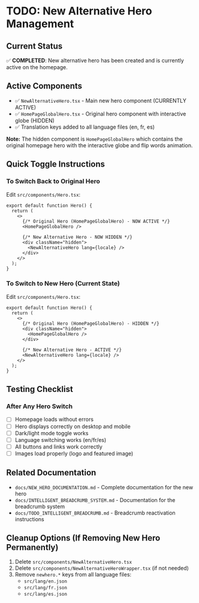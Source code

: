 # TODO: New Alternative Hero Management

## Current Status

✅ **COMPLETED**: New alternative hero has been created and is currently active on the homepage.

## Active Components

- ✅ `NewAlternativeHero.tsx` - Main new hero component (CURRENTLY ACTIVE)
- ✅ `HomePageGlobalHero.tsx` - Original hero component with interactive globe (HIDDEN)
- ✅ Translation keys added to all language files (en, fr, es)

**Note:** The hidden component is `HomePageGlobalHero` which contains the original homepage hero with the interactive globe and flip words animation.

## Quick Toggle Instructions

### To Switch Back to Original Hero

Edit `src/components/Hero.tsx`:

```tsx
export default function Hero() {
  return (
    <>
      {/* Original Hero (HomePageGlobalHero) - NOW ACTIVE */}
      <HomePageGlobalHero />
      
      {/* New Alternative Hero - NOW HIDDEN */}
      <div className="hidden">
        <NewAlternativeHero lang={locale} />
      </div>
    </>
  );
}
```

### To Switch to New Hero (Current State)

Edit `src/components/Hero.tsx`:

```tsx
export default function Hero() {
  return (
    <>
      {/* Original Hero (HomePageGlobalHero) - HIDDEN */}
      <div className="hidden">
        <HomePageGlobalHero />
      </div>
      
      {/* New Alternative Hero - ACTIVE */}
      <NewAlternativeHero lang={locale} />
    </>
  );
}
```

## Testing Checklist

### After Any Hero Switch

- [ ] Homepage loads without errors
- [ ] Hero displays correctly on desktop and mobile
- [ ] Dark/light mode toggle works
- [ ] Language switching works (en/fr/es)
- [ ] All buttons and links work correctly
- [ ] Images load properly (logo and featured image)

## Related Documentation

- `docs/NEW_HERO_DOCUMENTATION.md` - Complete documentation for the new hero
- `docs/INTELLIGENT_BREADCRUMB_SYSTEM.md` - Documentation for the breadcrumb system
- `docs/TODO_INTELLIGENT_BREADCRUMB.md` - Breadcrumb reactivation instructions

## Cleanup Options (If Removing New Hero Permanently)

1. Delete `src/components/NewAlternativeHero.tsx`
2. Delete `src/components/NewAlternativeHeroWrapper.tsx` (if not needed)
3. Remove `newhero.*` keys from all language files:
   - `src/lang/en.json`
   - `src/lang/fr.json`
   - `src/lang/es.json`

